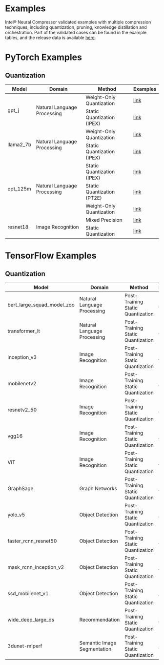 # Examples

Intel® Neural Compressor validated examples with multiple compression techniques, including quantization, pruning, knowledge distillation and orchestration. Part of the validated cases can be found in the example tables, and the release data is available [here](../docs/source/validated_model_list.md).


# PyTorch Examples

## Quantization
<table>
<thead>
  <tr>
    <th>Model</th>
    <th>Domain</th>
    <th>Method </th>
    <th>Examples</th>
  </tr>
</thead>
<tbody>

<tr>
    <td rowspan="2">gpt_j</td>
    <td rowspan="2">Natural Language Processing</td>
    <td>Weight-Only Quantization</td>
    <td><a href="./pytorch/nlp/huggingface_models/language-modeling/quantization/weight_only">link</a></td>
</tr>
<tr>
    <td>Static Quantization (IPEX)</td>
    <td><a href="./pytorch/nlp/huggingface_models/language-modeling/quantization/static_quant/ipex">link</a></td>
</tr>
<tr>
    <td rowspan="2">llama2_7b</td>
    <td rowspan="2">Natural Language Processing</td>
    <td>Weight-Only Quantization</td>
    <td><a href="./pytorch/nlp/huggingface_models/language-modeling/quantization/weight_only">link</a></td>
</tr>
<tr>
    <td>Static Quantization (IPEX)</td>
    <td><a href="./pytorch/nlp/huggingface_models/language-modeling/quantization/static_quant/ipex">link</a></td>
</tr>
<tr>
    <td rowspan="3">opt_125m</td>
    <td rowspan="3">Natural Language Processing</td>
    <td>Static Quantization (IPEX)</td>
    <td><a href="./pytorch/nlp/huggingface_models/language-modeling/quantization/static_quant/ipex">link</a></td>
</tr>
<tr>
    <td>Static Quantization (PT2E)</td>
    <td><a href="./pytorch/nlp/huggingface_models/language-modeling/quantization/static_quant/pt2e">link</a></td>
</tr>
<tr>
    <td>Weight-Only Quantization</td>
    <td><a href="./pytorch/nlp/huggingface_models/language-modeling/quantization/weight_only">link</a></td>
</tr>
<tr>
    <td rowspan="2">resnet18</td>
    <td rowspan="2">Image Recognition</td>
    <td>Mixed Precision</td>
    <td><a href="./pytorch/cv/mixed_precision">link</a></td>
</tr>
<tr>
    <td>Static Quantization</td>
    <td><a href="./pytorch/cv/static_quant">link</a></td>
</tr>
</tbody>
</table>


# TensorFlow Examples

## Quantization

<table>
<thead>
  <tr>
    <th>Model</th>
    <th>Domain</th>
    <th>Method</th>
    <th>Examples</th>
  </tr>
</thead>
<tbody>
 <tr>
    <td>bert_large_squad_model_zoo</td>
    <td>Natural Language Processing</td>
    <td>Post-Training Static Quantization</td>
    <td><a href="./tensorflow/nlp/bert_large_squad_model_zoo/quantization/ptq">link</a></td>
</tr>
<tr>
    <td>transformer_lt</td>
    <td>Natural Language Processing</td>
    <td>Post-Training Static Quantization</td>
    <td><a href="./tensorflow/nlp/transformer_lt/quantization/ptq">link</a></td>
</tr>
<tr>
    <td>inception_v3</td>
    <td>Image Recognition</td>
    <td>Post-Training Static Quantization</td>
    <td><a href="./tensorflow/image_recognition/inception_v3/quantization/ptq">link</a></td>
</tr>
<tr>
    <td>mobilenetv2</td>
    <td>Image Recognition</td>
    <td>Post-Training Static Quantization</td>
    <td><a href="./tensorflow/image_recognition/mobilenet_v2/quantization/ptq">link</a></td>
</tr>
<tr>
    <td>resnetv2_50</td>
    <td>Image Recognition</td>
    <td>Post-Training Static Quantization</td>
    <td><a href="./tensorflow/image_recognition/resnet_v2_50/quantization/ptq">link</a></td>
</tr>
<tr>
    <td>vgg16</td>
    <td>Image Recognition</td>
    <td>Post-Training Static Quantization</td>
    <td><a href="./tensorflow/image_recognition/vgg16/quantization/ptq">link</a></td>
</tr>
<tr>
    <td>ViT</td>
    <td>Image Recognition</td>
    <td>Post-Training Static Quantization</td>
    <td><a href="./tensorflow/image_recognition/vision_transformer/quantization/ptq">link</a></td>
</tr>
<tr>
    <td>GraphSage</td>
    <td>Graph Networks</td>
    <td>Post-Training Static Quantization</td>
    <td><a href="./tensorflow/graph_networks/graphsage/quantization/ptq">link</a></td>
</tr>
<tr>
    <td>yolo_v5</td>
    <td>Object Detection</td>
    <td>Post-Training Static Quantization</td>
    <td><a href="./tensorflow/object_detection/yolo_v5/quantization/ptq">link</a></td>
</tr>
<tr>
    <td>faster_rcnn_resnet50</td>
    <td>Object Detection</td>
    <td>Post-Training Static Quantization</td>
    <td><a href="./tensorflow/object_detection/faster_rcnn_resnet50/quantization/ptq">link</a></td>
</tr>
<tr>
    <td>mask_rcnn_inception_v2</td>
    <td>Object Detection</td>
    <td>Post-Training Static Quantization</td>
    <td><a href="./tensorflow/object_detection/mask_rcnn_inception_v2/quantization/ptq">link</a></td>
</tr>
<tr>
    <td>ssd_mobilenet_v1</td>
    <td>Object Detection</td>
    <td>Post-Training Static Quantization</td>
    <td><a href="./tensorflow/object_detection/ssd_mobilenet_v1/quantization/ptq">link</a></td>
</tr>
<tr>
    <td>wide_deep_large_ds</td>
    <td>Recommendation</td>
    <td>Post-Training Static Quantization</td>
    <td><a href="./tensorflow/recommendation/wide_deep_large_ds/quantization/ptq">link</a></td>
</tr>
<tr>
    <td>3dunet-mlperf</td>
    <td>Semantic Image Segmentation</td>
    <td>Post-Training Static Quantization</td>
    <td><a href="./tensorflow/semantic_image_segmentation/3dunet-mlperf/quantization/ptq">link</a></td>
</tr>

</tbody>
</table>

